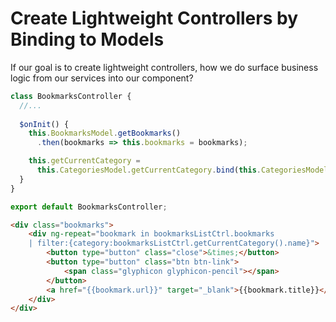 # Create Lightweight Controllers by Binding to Models

If our goal is to create lightweight controllers, how we do surface business logic from our services into our component?

```javascript
class BookmarksController {
  //...
  
  $onInit() {
    this.BookmarksModel.getBookmarks()
      .then(bookmarks => this.bookmarks = bookmarks);

    this.getCurrentCategory = 
      this.CategoriesModel.getCurrentCategory.bind(this.CategoriesModel);
  }
}

export default BookmarksController;
```

```html
<div class="bookmarks">
	<div ng-repeat="bookmark in bookmarksListCtrl.bookmarks 
    | filter:{category:bookmarksListCtrl.getCurrentCategory().name}">
		<button type="button" class="close">&times;</button>
		<button type="button" class="btn btn-link">
			<span class="glyphicon glyphicon-pencil"></span>
		</button>
		<a href="{{bookmark.url}}" target="_blank">{{bookmark.title}}</a>
	</div>
</div>
```

